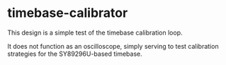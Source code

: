 # timebase-calibrator

This design is a simple test of the timebase calibration loop.

It does not function as an oscilloscope, simply serving to test calibration strategies for the SY89296U-based timebase.

